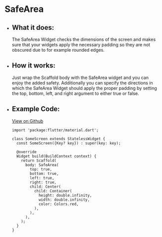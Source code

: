 # SafeArea

- ## What it does: 
  The SafeArea Widget checks the dimensions of the screen and makes sure that your widgets apply the necessary padding so they are not obscured due to for example rounded edges.

- ## How it works:
  Just wrap the Scaffold body with the SafeArea widget and you can enjoy the added safety. Additionally you can specify the directions in which the SafeArea Widget should apply the proper padding by setting the top, bottom, left, and right argument to either true or false.

- ## Example Code:
  [View on Github](https://github.com/TheUltimateOptimist/Widgets/blob/master/example_writer/lib/safearea_example.dart)

      import 'package:flutter/material.dart';

      class SomeScreen extends StatelessWidget {
        const SomeScreen({Key? key}) : super(key: key);

        @override
        Widget build(BuildContext context) {
          return Scaffold(
            body: SafeArea(
              top: true,
              bottom: true,
              left: true,
              right: true,
              child: Center(
                child: Container(
                  height: double.infinity,
                  width: double.infinity,
                  color: Colors.red,
                ),
              ),
            ),
          );
        }
      }
  
